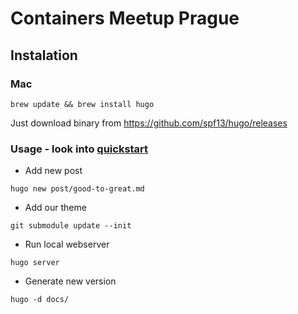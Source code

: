 # Containers Meetup Prague


## Instalation

### Mac

```
brew update && brew install hugo
```

Just download binary from https://github.com/spf13/hugo/releases


### Usage - look into [quickstart](https://gohugo.io/overview/quickstart/)

- Add new post

```
hugo new post/good-to-great.md
```

- Add our theme

```
git submodule update --init
```

- Run local webserver

```
hugo server
```


- Generate new version


```
hugo -d docs/
```
